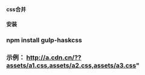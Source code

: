 #### css合并

#### 安装 

### npm install gulp-haskcss

### 示例： http://a.cdn.cn/??assets/a1.css,assets/a2.css,assets/a3.css"